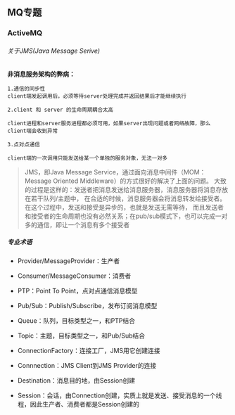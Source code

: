 ## MQ专题

### ActiveMQ

###### 关于JMS(Java Message Serive)

**非消息服务架构的弊病：**
```jshelllanguage
1.通信的同步性
client端发起调用后，必须等待server处理完成并返回结果后才能继续执行

2.client 和 server 的生命周期耦合太高

client进程和server服务进程都必须可用，如果server出现问题或者网络故障，那么client端会收到异常

3.点对点通信

client端的一次调用只能发送给某一个单独的服务对象，无法一对多
```

> JMS，即Java Message Service，通过面向消息中间件（MOM：Message Oriented Middleware）的方式很好的解决了上面的问题。
大致的过程是这样的：发送者把消息发送给消息服务器，消息服务器将消息存放在若干队列/主题中，
在合适的时候，消息服务器会将消息转发给接受者。在这个过程中，发送和接受是异步的，也就是发送无需等待，
而且发送者和接受者的生命周期也没有必然关系；在pub/sub模式下，也可以完成一对多的通信，即让一个消息有多个接受者

##### 专业术语
* Provider/MessageProvider：生产者

* Consumer/MessageConsumer：消费者

* PTP：Point To Point，点对点通信消息模型

* Pub/Sub：Publish/Subscribe，发布订阅消息模型

* Queue：队列，目标类型之一，和PTP结合

* Topic：主题，目标类型之一，和Pub/Sub结合

* ConnectionFactory：连接工厂，JMS用它创建连接

* Connnection：JMS Client到JMS Provider的连接

* Destination：消息目的地，由Session创建

* Session：会话，由Connection创建，实质上就是发送、接受消息的一个线程，因此生产者、消费者都是Session创建的



